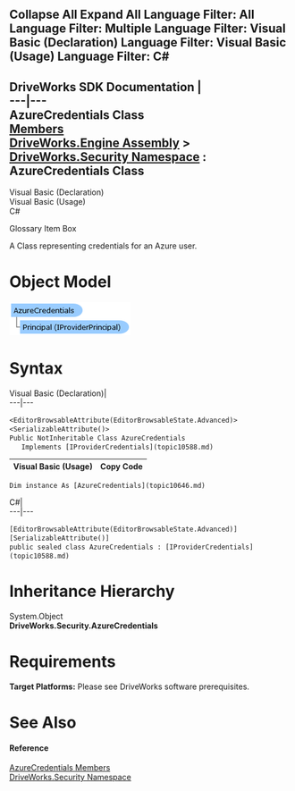 Collapse All Expand All Language Filter: All  Language Filter: Multiple  Language Filter: Visual Basic (Declaration) Language Filter: Visual Basic (Usage) Language Filter: C#  
---  
DriveWorks SDK Documentation  |   
---|---  
AzureCredentials Class   
[Members](topic10647.md)   
[DriveWorks.Engine Assembly](topic2156.md) > [DriveWorks.Security Namespace](topic10574.md) : AzureCredentials Class  
---  
  
Visual Basic (Declaration)    
Visual Basic (Usage)    
C# 

Glossary Item Box

A Class representing credentials for an Azure user. 

# Object Model

![](dotnetdiagramimages/image534.png)

# Syntax

Visual Basic (Declaration)|   
---|---  
      
    
    <EditorBrowsableAttribute(EditorBrowsableState.Advanced)>
    <SerializableAttribute()>
    Public NotInheritable Class AzureCredentials 
       Implements [IProviderCredentials](topic10588.md)   
  
Visual Basic (Usage)| Copy Code  
---|---  
      
    
    Dim instance As [AzureCredentials](topic10646.md)  
  
C#|   
---|---  
      
    
    [EditorBrowsableAttribute(EditorBrowsableState.Advanced)]
    [SerializableAttribute()]
    public sealed class AzureCredentials : [IProviderCredentials](topic10588.md)    
  
# Inheritance Hierarchy

System.Object  
**DriveWorks.Security.AzureCredentials**  


# Requirements

**Target Platforms:** Please see DriveWorks software prerequisites.

# See Also

#### Reference

[AzureCredentials Members](topic10647.md)   
[DriveWorks.Security Namespace](topic10574.md)



